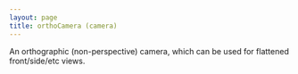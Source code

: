 ```yaml
---
layout: page
title: orthoCamera (camera)
---
```


An orthographic (non-perspective) camera, which can be used for flattened front/side/etc views.
